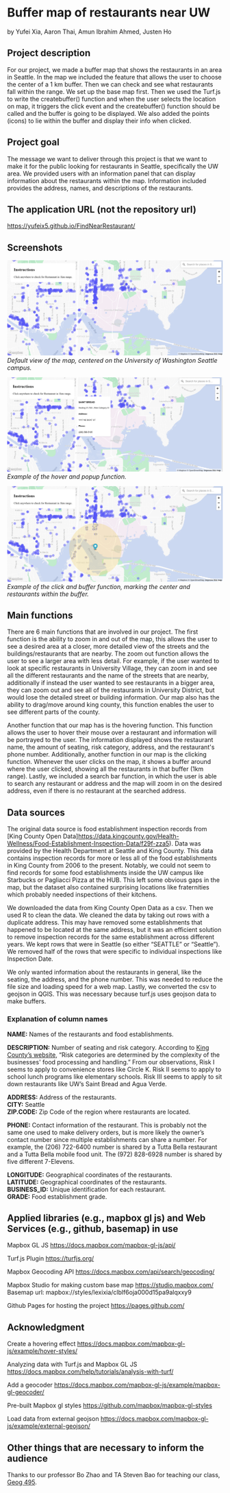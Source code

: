 # Buffer map of restaurants near UW
by Yufei Xia, Aaron Thai, Amun Ibrahim Ahmed, Justen Ho

## Project description 
For our project, we made a buffer map that shows the restaurants in an area in Seattle. In the map we included the feature that allows the user to choose the center of a 1 km buffer. Then we can check and see what restaurants fall within the range. We set up the base map first. Then we used the Turf.js to write the createbuffer() function and when the user selects the location on map, it triggers the click event and the createbuffer() function should be called and the buffer is going to be displayed. We also added the points (icons) to lie within the buffer and display their info when clicked. 

##  Project goal
The message we want to deliver through this project is that we want to make it for the public looking for restaurants in Seattle, specifically the UW area. We provided users with an information panel that can display information about the restaurants within the map. Information included provides the address, names, and descriptions of the restaurants. 

##  The application URL (not the repository url) 
https://yufeix5.github.io/FindNearRestaurant/ 

## Screenshots 

![image](/images/example1.png "ss1")
*Default view of the map, centered on the University of Washington Seattle campus.*

![image](/images/example2.png "ss2")
*Example of the hover and popup function.*

![image](/images/example3.png "ss3")
*Example of the click and buffer function, marking the center and restaurants within the buffer.*

## Main functions 
There are 6 main functions that are involved in our project. The first function is the ability to zoom in and out of the map, this allows the user to see a desired area at a closer, more detailed view of the streets and the buildings/restaurants that are nearby. The zoom out function allows the user to see a larger area with less detail. For example, if the user wanted to look at specific restaurants in University Village, they can zoom in and see all the different restaurants and the name of the streets that are nearby, additionally if instead the user wanted to see restaurants in a bigger area, they can zoom out and see all of the restaurants in University District, but would lose the detailed street or building information. Our map also has the ability to drag/move around king county, this function enables the user to see different parts of the county. 

Another function that our map has is the hovering function. This function allows the user to hover their mouse over a restaurant and information will be portrayed to the user. The information displayed shows the restaurant name, the amount of seating, risk category, address, and the restaurant's phone number. Additionally, another function in our map is the clicking function. Whenever the user clicks on the map, it shows a buffer around where the user clicked, showing all the restaurants in that buffer (1km range). Lastly, we included a search bar function, in which the user is able to search any restaurant or address and the map will zoom in on the desired address, even if there is no restaurant at the searched address. 

##  Data sources 
The original data source is food establishment inspection records from [King County Open Data]https://data.kingcounty.gov/Health-Wellness/Food-Establishment-Inspection-Data/f29f-zza5). Data was provided by the Health Department at Seattle and King County. This data contains inspection records for more or less all of the food establishments in King County from 2006 to the present. Notably, we could not seem to find records for some food establishments inside the UW campus like Starbucks or Pagliacci Pizza at the HUB. This left some obvious gaps in the map, but the dataset also contained surprising locations like fraternities which probably needed inspections of their kitchens.

We downloaded the data from King County Open Data as a csv. Then we used R to clean the data. We cleaned the data by taking out rows with a duplicate address. This may have removed some establishments that happened to be located at the same address, but it was an efficient solution to remove inspection records for the same establishment across different years. We kept rows that were in Seattle (so either “SEATTLE” or “Seattle”). We removed half of the rows that were specific to individual inspections like Inspection Date. 

We only wanted information about the restaurants in general, like the seating, the address, and the phone number. This was needed to reduce the file size and loading speed for a web map. Lastly, we converted the csv to geojson in QGIS. This was necessary because turf.js uses geojson data to make buffers.

### Explanation of column names

**NAME:** Names of the restaurants and food establishments.

**DESCRIPTION:** Number of seating and risk category. According to [King County’s website](https://kingcounty.gov/depts/health/environmental-health/food-safety/inspection-system/search.aspx#/), “Risk categories are determined by the complexity of the businesses' food processing and handling.” From our observations, Risk I seems to apply to convenience stores like Circle K. Risk II seems to apply to school lunch programs like elementary schools. Risk III seems to apply to sit down restaurants like UW’s Saint Bread and Agua Verde.

**ADDRESS:** Address of the restaurants.  
**CITY:** Seattle  
**ZIP.CODE:** Zip Code of the region where restaurants are located.  

**PHONE:** Contact information of the restaurant. This is probably not the same one used to make delivery orders, but is more likely the owner’s contact number since multiple establishments can share a number. For example, the (206) 722-6400 number is shared by a Tutta Bella restaurant and a Tutta Bella mobile food unit. The (972) 828-6928 number is shared by five different 7-Elevens.

**LONGITUDE:** Geographical coordinates of the restaurants.  
**LATITUDE:** Geographical coordinates of the restaurants.  
**BUSINESS_ID:** Unique identification for each restaurant.  
**GRADE:** Food establishment grade.  

## Applied libraries (e.g., mapbox gl js) and Web Services (e.g., github, basemap) in use 

Mapbox GL JS 
https://docs.mapbox.com/mapbox-gl-js/api/ 

Turf.js Plugin 
https://turfjs.org/ 

Mapbox Geocoding API 
https://docs.mapbox.com/api/search/geocoding/ 

Mapbox Studio for making custom base map 
https://studio.mapbox.com/ 
Basemap url: mapbox://styles/lexixia/clblf6oja000d15pa9alqxxy9   

Github Pages for hosting the project 
https://pages.github.com/ 

## Acknowledgment

Create a hovering effect https://docs.mapbox.com/mapbox-gl-js/example/hover-styles/ 

Analyzing data with Turf.js and Mapbox GL JS https://docs.mapbox.com/help/tutorials/analysis-with-turf/ 

Add a geocoder https://docs.mapbox.com/mapbox-gl-js/example/mapbox-gl-geocoder/ 

Pre-built Mapbox gl styles 
https://github.com/mapbox/mapbox-gl-styles 

Load data from external geojson
https://docs.mapbox.com/mapbox-gl-js/example/external-geojson/ 

## Other things that are necessary to inform the audience
Thanks to our professor Bo Zhao and TA Steven Bao for teaching our class, [Geog 495](https://github.com/jakobzhao/geog495).

